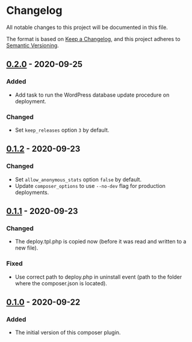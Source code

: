# Changelog
All notable changes to this project will be documented in this file.

The format is based on [Keep a Changelog](https://keepachangelog.com/en/1.0.0/),
and this project adheres to [Semantic Versioning](https://semver.org/spec/v2.0.0.html).

## [0.2.0] - 2020-09-25

### Added
- Add task to run the WordPress database update procedure on deployment.

### Changed
- Set `keep_releases` option `3` by default.

## [0.1.2] - 2020-09-23

### Changed
- Set `allow_anonymous_stats` option `false` by default.
- Update `composer_options` to use `--no-dev` flag for production deployments.

## [0.1.1] - 2020-09-23

### Changed
- The deploy.tpl.php is copied now (before it was read and written to a new file).

### Fixed
- Use correct path to deploy.php in uninstall event (path to the folder where the composer.json is located).

## [0.1.0] - 2020-09-22

### Added
- The initial version of this composer plugin.

[Unreleased]: https://github.com/wearerequired/composer-deployer/compare/0.2.0...HEAD
[0.2.0]: https://github.com/wearerequired/composer-deployer/compare/0.1.2...0.2.0
[0.1.2]: https://github.com/wearerequired/composer-deployer/compare/0.1.1...0.1.2
[0.1.1]: https://github.com/wearerequired/composer-deployer/compare/0.1.0...0.1.1
[0.1.0]: https://github.com/wearerequired/composer-deployer/compare/067a144f7bc33b3add8bb06ac05d08fb5c5abc32...0.1.0
